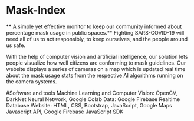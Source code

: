 # Mask-Index
** A simple yet effective monitor to keep our community informed about percentage mask usage in public spaces.**
Fighting SARS-COVID-19 will need all of us to act responsibly, to keep ourselves, and the people around us safe.

With the help of computer vision and artificial intelligence, our solution lets people visualize how well citizens 
are conforming to mask guidelines. Our website displays a series of cameras on a map which is updated real time about
the mask usage stats from the respective AI algorithms running on the camera systems.

<Link to website here>

#Software and tools
Machine Learning and Computer Vision: OpenCV, DarkNet Neural Network, Google Colab
Data: Google Firebase Realtime Database
Website: HTML, CSS, Bootstrap, JavaScript, Google Maps Javascript API, Google Firebase JavaScript SDK
